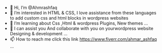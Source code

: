 - 👋 Hi, I’m @Ahmrashfaq
- 👀 I’m interested in HTML & CSS, I love assistance from these languages to add custom css and html blocks  in wordpress websites 
- 🌱 I’m learning about Css ,Html & wordpress Plugins, New themes ...
- 💞️ I can assist you And collaborate with you on yourwordpress website Designing & development ...
- 📫 How to reach me click this link https://www.fiverr.com/ahmar_ashfaq ...

<!---
Ahmrashfaq/Ahmrashfaq is a ✨ special ✨ repository because its `README.md` (this file) appears on your GitHub profile.
You can click the Preview link to take a look at your changes.
--->
